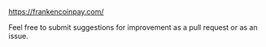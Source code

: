 https://frankencoinpay.com/

Feel free to submit suggestions for improvement as a pull request or as an issue. 
